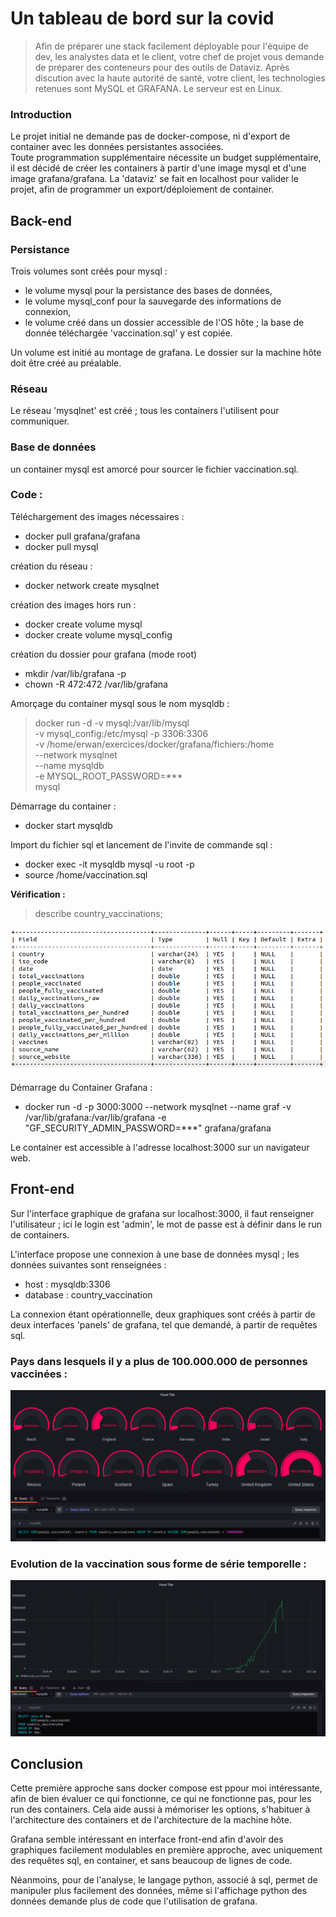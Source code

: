 # **Un tableau de bord sur la covid**

> Afin de préparer une stack facilement déployable pour l'équipe de dev, les analystes data et le client, votre chef de projet vous demande de préparer des conteneurs pour des outils de Dataviz. Après discution avec la haute autorité de santé, votre client, les technologies retenues sont MySQL et GRAFANA. Le serveur est en Linux.

### **Introduction**  

Le projet initial ne demande pas de docker-compose, ni d'export de container avec les données persistantes associées.  
Toute programmation supplémentaire nécessite un budget supplémentaire, il est décidé de créer les containers à partir d'une image mysql et d'une image grafana/grafana. La 'dataviz' se fait en localhost pour valider le projet, afin de programmer un export/déploiement de container.


## **Back-end**


### **Persistance**     

Trois volumes sont créés pour mysql :

- le volume mysql pour la persistance des bases de données,   
- le volume mysql_conf pour la sauvegarde des informations de connexion,
- le volume créé dans un dossier accessible de l'OS hôte ; la base de donnée téléchargée 'vaccination.sql' y est copiée.

Un volume est initié au montage de grafana. Le dossier sur la machine hôte doit être créé au préalable.

### **Réseau**    

Le réseau 'mysqlnet' est créé ; tous les containers l'utilisent pour communiquer. 


### **Base de données**   

un container mysql est amorcé pour sourcer le fichier vaccination.sql.


### **Code :**

Téléchargement des images nécessaires :
- docker pull grafana/grafana   
- docker pull mysql  
  
  
création du réseau :   
- docker network create mysqlnet
    
      
création des images hors run :
- docker create volume mysql
- docker create volume mysql_config 
    
   
création du dossier pour grafana (mode root)
- mkdir /var/lib/grafana -p
- chown -R 472:472 /var/lib/grafana
     
  
Amorçage du container mysql sous le nom mysqldb :
> docker run -d -v mysql:/var/lib/mysql \
  -v mysql_config:/etc/mysql -p 3306:3306 \
  -v /home/erwan/exercices/docker/grafana/fichiers:/home \
  --network mysqlnet \
  --name mysqldb \
  -e MYSQL_ROOT_PASSWORD=*** \
  mysql
     
      
Démarrage du container :
- docker start mysqldb
    
        
Import du fichier sql et lancement de l'invite de commande sql :
- docker exec -it mysqldb mysql -u root -p
- source /home/vaccination.sql
    
        
**Vérification :** 

> describe country_vaccinations;
 
![Getting Started](./images/bdd.png)


Démarrage du Container Grafana :
- docker run -d -p 3000:3000 --network mysqlnet --name graf -v /var/lib/grafana:/var/lib/grafana -e "GF_SECURITY_ADMIN_PASSWORD=***" grafana/grafana

Le container est accessible à l'adresse localhost:3000 sur un navigateur web.


## **Front-end**

Sur l'interface graphique de grafana sur localhost:3000, il faut renseigner l'utilisateur ; ici le login est 'admin', le mot de passe est à définir dans le run de containers.  

L'interface propose une connexion à une base de données mysql ; les données suivantes sont renseignées :
- host : mysqldb:3306
- database : country_vaccination

La connexion étant opérationnelle, deux graphiques sont créés à partir de deux interfaces 'panels' de grafana, tel que demandé, à partir de requêtes sql.


### **Pays dans lesquels il y a plus de 100.000.000 de personnes vaccinées :**  

![Getting Started](./images/graphique1.png)

### **Evolution de la vaccination sous forme de série temporelle :** 

![Getting Started](./images/graphique3.png)



## **Conclusion**  

Cette première approche sans docker compose est ppour moi intéressante, afin de bien évaluer ce qui fonctionne, ce qui ne fonctionne pas, pour les run des containers.
Cela aide aussi à mémoriser les options, s'habituer à l'architecture des containers et de l'architecture de la machine hôte.

Grafana semble intéressant en interface front-end afin d'avoir des graphiques facilement modulables en première approche, avec uniquement des requêtes sql, en container, et sans beaucoup de lignes de code.

Néanmoins, pour de l'analyse, le langage python, associé à sql, permet de manipuler plus facilement des données, même si l'affichage python des données demande plus de code que l'utilisation de grafana.